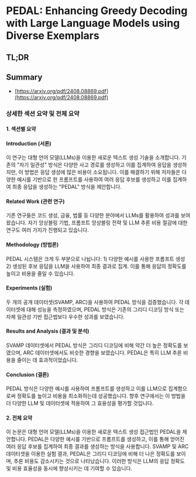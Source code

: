 # PEDAL: Enhancing Greedy Decoding with Large Language Models using Diverse Exemplars
## TL;DR
## Summary
- [https://arxiv.org/pdf/2408.08869.pdf](https://arxiv.org/pdf/2408.08869.pdf)

### 상세한 섹션 요약 및 전체 요약
#### 1. 섹션별 요약
#### Introduction (서론)
이 연구는 대형 언어 모델(LLMs)을 이용한 새로운 텍스트 생성 기술을 소개합니다. 기존의 "자기 일관성" 방식은 다양한 사고 경로를 생성하고 이를 집계하여 응답을 생성하지만, 이 방법은 응답 생성에 많은 비용이 소요됩니다. 이를 해결하기 위해 저자들은 다양한 예시를 기반으로 한 프롬프트를 사용하여 여러 응답 후보를 생성하고 이를 집계하여 최종 응답을 생성하는 "PEDAL" 방식을 제안합니다.

#### Related Work (관련 연구)
기존 연구들은 코드 생성, 금융, 법률 등 다양한 분야에서 LLMs를 활용하여 성과를 보여왔습니다. 자기 앙상블링 기법, 프롬프트 앙상블링 전략 및 LLM 추론 비용 절감에 대한 연구도 여러 가지가 진행되고 있습니다.

#### Methodology (방법론)
PEDAL 시스템은 크게 두 부분으로 나뉩니다: 1) 다양한 예시를 사용한 프롬프트 생성 2) 생성된 후보 응답을 LLM을 사용하여 최종 결과로 집계. 이를 통해 응답의 정확도를 높이고 비용을 줄일 수 있습니다.

#### Experiments (실험)
두 개의 공개 데이터셋(SVAMP, ARC)을 사용하여 PEDAL 방식을 검증했습니다. 각 데이터셋에 대해 성능을 측정하였으며, PEDAL 방식은 기존의 그리디 디코딩 방식 또는 자체 일관성 기반 접근법보다 우수한 성과를 보였습니다.

#### Results and Analysis (결과 및 분석)
SVAMP 데이터셋에서 PEDAL 방식은 그리디 디코딩에 비해 약간 더 높은 정확도를 보였으며, ARC 데이터셋에서도 비슷한 경향을 보였습니다. PEDAL은 특히 LLM 추론 비용을 줄이는 데 효과적이었습니다.

#### Conclusion (결론)
PEDAL 방식은 다양한 예시를 사용하여 프롬프트를 생성하고 이를 LLM으로 집계함으로써 정확도를 높이고 비용을 최소화하는데 성공했습니다. 향후 연구에서는 이 방법을 더 다양한 LLM 및 데이터셋에 적용하여 그 효용성을 평가할 것입니다.

#### 2. 전체 요약
이 논문은 대형 언어 모델(LLMs)을 이용한 새로운 텍스트 생성 접근법인 PEDAL을 제안합니다. PEDAL은 다양한 예시를 기반으로 프롬프트를 생성하고, 이를 통해 얻어진 여러 응답 후보를 집계하여 최종 결과를 생성하는 방식을 사용합니다. SVAMP 및 ARC 데이터셋을 이용한 실험 결과, PEDAL은 그리디 디코딩에 비해 더 나은 정확도를 보이며, 추론 비용도 감소시키는 것으로 나타났습니다. 이러한 방식은 LLM의 응답 정확도 및 비용 효율성을 동시에 향상시키는 데 기여할 수 있습니다.